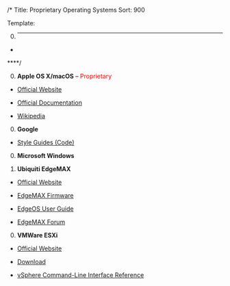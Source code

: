 /*
Title: Proprietary Operating Systems
Sort: 900

Template:

0. ****

* []()

****/

0. **Apple OS X/macOS**  – <span style="color:red">Proprietary</span>

  * [Official Website](https://www.apple.com/macos/)

  * [Official Documentation](https://support.apple.com/guide/mac-help/toc)

  * [Wikipedia](https://en.wikipedia.org/wiki/MacOS)

0. **Google**

  * [Style Guides (Code)](https://google.github.io/styleguide/)

0. **Microsoft Windows**

0. **Ubiquiti EdgeMAX**

  * [Official Website](https://www.ubnt.com/)

  * [EdgeMAX Firmware](https://www.ubnt.com/download/edgemax)

  * [EdgeOS User Guide](https://dl.ubnt.com/guides/edgemax/EdgeOS_UG.pdf)

  * [EdgeMAX Forum](https://community.ubnt.com/edgemax)

0. **VMWare ESXi**

  * [Official Website](https://www.vmware.com/products/vsphere.html)

  * [Download](https://my.vmware.com/en/web/vmware/evalcenter?p=free-esxi6)

  * [vSphere Command-Line Interface Reference](https://code.vmware.com/doc/preview?id=4164)
